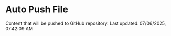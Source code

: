 # Auto Push File

Content that will be pushed to GitHub repository.
Last updated: 07/06/2025, 07:42:09 AM